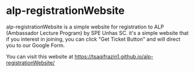 # alp-registrationWebsite
alp-registrationWebsite is a simple website for registration to ALP (Ambassador Lecture Program) by SPE Unhas SC.
it's a simple website that if you interest in joining, you can click "Get Ticket Button" and will direct you to our Google Form.

You can visit this website at https://tsaqifrazin1.github.io/alp-registrationWebsite/
